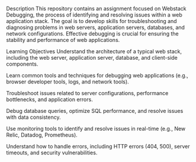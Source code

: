 Description
This repository contains an assignment focused on Webstack Debugging, the process of identifying and resolving issues within a web application stack. The goal is to develop skills for troubleshooting and diagnosing problems in web servers, application servers, databases, and network configurations. Effective debugging is crucial for ensuring the stability and performance of web applications.

Learning Objectives
Understand the architecture of a typical web stack, including the web server, application server, database, and client-side components.

Learn common tools and techniques for debugging web applications (e.g., browser developer tools, logs, and network tools).

Troubleshoot issues related to server configurations, performance bottlenecks, and application errors.

Debug database queries, optimize SQL performance, and resolve issues with data consistency.

Use monitoring tools to identify and resolve issues in real-time (e.g., New Relic, Datadog, Prometheus).

Understand how to handle errors, including HTTP errors (404, 500), server timeouts, and security vulnerabilities.
